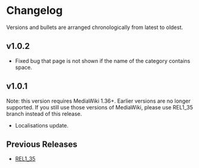 # Changelog

Versions and bullets are arranged chronologically from latest to oldest.

## v1.0.2

- Fixed bug that page is not shown if the name of the category contains space.

## v1.0.1

Note: this version requires MediaWiki 1.36+. Earlier versions are no longer supported.
If you still use those versions of MediaWiki, please use REL1_35 branch instead of this release.

- Localisations update.

## Previous Releases

- [REL1_35](https://github.com/femiwiki/FacetedCategory/blob/REL1_35/CHANGELOG.md)

